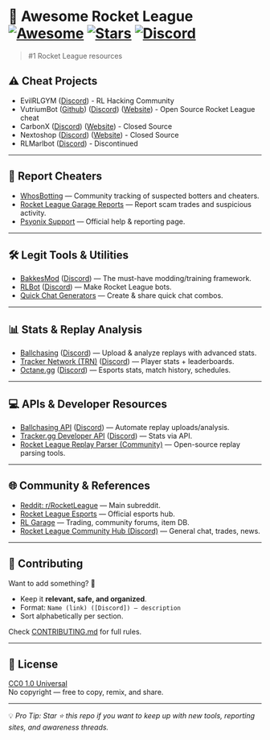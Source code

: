 # 🚀 Awesome Rocket League [![Awesome](https://awesome.re/badge.svg)](https://awesome.re) [![Stars](https://img.shields.io/github/stars/yourname/awesome-rocket-league?style=social)](https://github.com/yourname/awesome-rocket-league/stargazers) [![Discord](https://img.shields.io/discord/240880736851894272?logo=discord&label=community)](https://discord.gg/rocketleague)

> #1 Rocket League resources

## ⚠️ Cheat Projects
- EvilRLGYM ([Discord](https://discord.gg/qdhZbwraNZ)) - RL Hacking Community
- VutriumBot ([Github](https://github.com/tntgamer685347/VutriumBot)) ([Discord](https://discord.com/invite/6qFa34HUqB)) ([Website](https://needlesspage819.github.io/VutriumSite/)) - Open Source Rocket League cheat
- CarbonX  ([Discord](https://discord.com/invite/Kccszzv3D3)) ([Website](https://carbonx.gg/rocket-league)) - Closed Source
- Nextoshop ([Discord](https://discord.gg/FFFPUYmG5b)) ([Website](https://nextshop.vip/)) - Closed Source
- RLMarlbot ([Discord](https://discord.gg/qDBXbW6GB8)) - Discontinued

---
## 🚨 Report Cheaters
- [WhosBotting](https://whosbotting.com/) — Community tracking of suspected botters and cheaters.  
- [Rocket League Garage Reports](https://rocket-league.com/trades/report) — Report scam trades and suspicious activity.  
- [Psyonix Support](https://support.rocketleague.com/) — Official help & reporting page.  

---

## 🛠 Legit Tools & Utilities
- [BakkesMod](https://bakkesmod.com/) ([Discord](https://discord.gg/bakkesmod)) — The must-have modding/training framework.   
- [RLBot](https://github.com/RLBot/RLBot) ([Discord](https://discord.com/invite/rlbot-348658686962696195)) — Make Rocket League bots.  
- [Quick Chat Generators](https://rlquickchats.com/) — Create & share quick chat combos.  

---

## 📊 Stats & Replay Analysis
- [Ballchasing](https://ballchasing.com/) ([Discord](https://discord.gg/ballchasing)) — Upload & analyze replays with advanced stats.  
- [Tracker Network (TRN)](https://rocketleague.tracker.network/) ([Discord](https://discord.gg/tracker)) — Player stats + leaderboards.  
- [Octane.gg](https://octane.gg/) ([Discord](https://discord.gg/octane)) — Esports stats, match history, schedules.  

---

## 💻 APIs & Developer Resources
- [Ballchasing API](https://ballchasing.com/doc/api) ([Discord](https://discord.gg/ballchasing)) — Automate replay uploads/analysis.  
- [Tracker.gg Developer API](https://tracker.gg/developers) ([Discord](https://discord.gg/tracker)) — Stats via API.  
- [Rocket League Replay Parser (Community)](https://github.com/tfausak/rocket-league-replays) — Open-source replay parsing tools.  

---

## 🌐 Community & References
- [Reddit: r/RocketLeague](https://www.reddit.com/r/RocketLeague/) — Main subreddit.  
- [Rocket League Esports](https://esports.rocketleague.com/) — Official esports hub.  
- [RL Garage](https://rocket-league.com/) — Trading, community forums, item DB.  
- [Rocket League Community Hub (Discord)](https://discord.gg/rocketleague) — General chat, trades, news.  

---

## 🤝 Contributing
Want to add something? 🙌  
- Keep it **relevant, safe, and organized**.  
- Format: `Name (link) ([Discord]) — description`  
- Sort alphabetically per section.  

Check [CONTRIBUTING.md](CONTRIBUTING.md) for full rules.  

---

## 📜 License
[CC0 1.0 Universal](https://creativecommons.org/publicdomain/zero/1.0/)  
No copyright — free to copy, remix, and share.  

---

💡 *Pro Tip: Star ⭐ this repo if you want to keep up with new tools, reporting sites, and awareness threads.*
